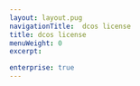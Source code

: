```yaml
---
layout: layout.pug
navigationTitle:  dcos license
title: dcos license
menuWeight: 0
excerpt:

enterprise: true
---
```

